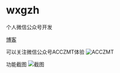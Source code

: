 # wxgzh
个人微信公众号开发

[博客](https://acczmt.top/2018/11/18/%E5%BE%AE%E4%BF%A1%E5%85%AC%E5%85%B1%E5%8F%B7%E5%BC%80%E5%8F%91/#more)

可以关注微信公众号ACCZMT体验
![ACCZMT](http://pdhrh6d6j.bkt.clouddn.com/images/wx/%E4%BA%8C%E7%BB%B4%E7%A0%81.jpg)

功能截图
![截图](http://pdhrh6d6j.bkt.clouddn.com/images/wx/wxjietu.jpg)
